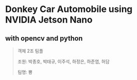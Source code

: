 Donkey Car Automobile using NVIDIA Jetson Nano
===
with opencv and python
---
>객체 2조 팀플
>
>조원: 박종호, 박태규, 이주석, 하정은, 하준엽, 허담
>
>팀명: 뿅